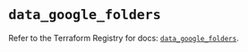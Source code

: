 # `data_google_folders`

Refer to the Terraform Registry for docs: [`data_google_folders`](https://registry.terraform.io/providers/hashicorp/google/6.36.0/docs/data-sources/folders).
